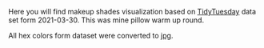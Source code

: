 Here you will find makeup shades visualization based on [TidyTuesday](https://github.com/rfordatascience/tidytuesday/tree/master/data/2021/2021-03-30) data set form 2021-03-30. This was mine pillow warm up round.

All hex colors form dataset were converted to [jpg]().